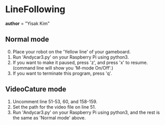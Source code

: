 # LineFollowing
__author__ = "Yisak Kim"


## Normal mode
0. Place your robot on the 'Yellow line' of your gameboard.
2. Run 'Andycar3.py' on your Raspberry Pi using python3.
3. If you want to make it paused, press 'z', and press 'x' to resume.
    (command line will show you 'M-mode On/Off'.)
4. If you want to terminate this program, press 'q'.


## VideoCature mode
1. Uncomment line 51-53, 60, and 158-159.
2. Set the path for the video file on line 51.
3. Run 'Andycar3.py' on your Raspberry Pi using python3, and the rest is the same as 'Normal mode' above.
